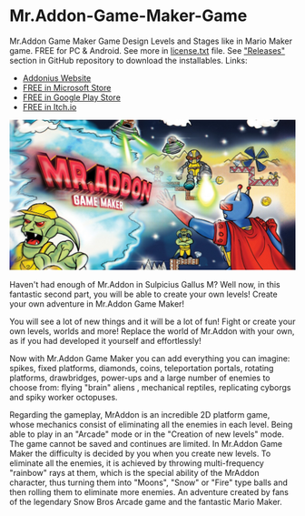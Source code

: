 # Mr.Addon-Game-Maker-Game
Mr.Addon Game Maker Game Design Levels and Stages like in Mario Maker game. FREE for PC & Android. See more in [license.txt](license.txt) file. See ["Releases"](https://github.com/Add0nius/Mr.Addon-Game-Maker-Game/releases) section in GitHub repository to download the installables. Links:
- [Addonius Website](https://www.addonius.com/)
- [FREE in Microsoft Store](https://apps.microsoft.com/detail/9pmx4hs7dpm4?hl=en-us&gl=US)
- [FREE in Google Play Store](https://play.google.com/store/apps/details?id=com.Mr.Addon.Mr.AddonGameMaker)
- [FREE in Itch.io](https://addonius.itch.io/mraddon-game-maker)

![Mr.Addon Game Maker](Mr.ADDON-INTRO-VideoGameLow.jpg)

Haven't had enough of Mr.Addon in Sulpicius Gallus M? Well now, in this fantastic second part, you will be able to create your own levels! Create your own adventure in Mr.Addon Game Maker!

You will see a lot of new things and it will be a lot of fun! Fight or create your own levels, worlds and more! Replace the world of Mr.Addon with your own, as if you had developed it yourself and effortlessly!

Now with Mr.Addon Game Maker you can add everything you can imagine: spikes, fixed platforms, diamonds, coins, teleportation portals, rotating platforms, drawbridges, power-ups and a large number of enemies to choose from: flying "brain" aliens , mechanical reptiles, replicating cyborgs and spiky worker octopuses.

Regarding the gameplay, MrAddon is an incredible 2D platform game, whose mechanics consist of eliminating all the enemies in each level. Being able to play in an "Arcade" mode or in the "Creation of new levels" mode. The game cannot be saved and continues are limited. In Mr.Addon Game Maker the difficulty is decided by you when you create new levels. To eliminate all the enemies, it is achieved by throwing multi-frequency "rainbow" rays at them, which is the special ability of the MrAddon character, thus turning them into "Moons", "Snow" or "Fire" type balls and then rolling them to eliminate more enemies. An adventure created by fans of the legendary Snow Bros Arcade game and the fantastic Mario Maker.
